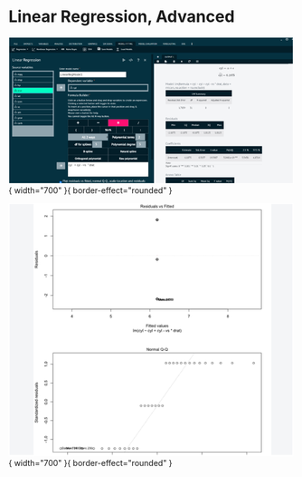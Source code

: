 # Linear Regression, Advanced


![alt text](screenshots/image201.png){ width="700" }{ border-effect="rounded" }

![alt text](screenshots/image202.png){ width="700" }{ border-effect="rounded" }
